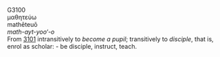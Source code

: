 <body>
  <p>G3100<br>  μαθητεύω  <br> mathēteuō  <br><i>math-ayt-yoo‘-o </i><br>From <a href="g3101.htm">3101</a>  intransitively to <i>become</i> <i>a</i> <i>pupil</i>; transitively to <i>disciple</i>, that is, enrol as scholar: - be disciple, instruct, teach.<br></p>
 </body>